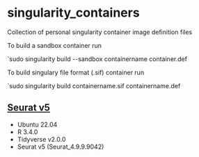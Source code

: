 # singularity_containers
Collection of personal singularity container image definition files 

To build a sandbox container run

`sudo singularity build --sandbox containername container.def

To build singulary file format (.sif) container run

`sudo singularity build containername.sif containername.def

## [Seurat v5](https://github.com/evchambers/singularity_containers/tree/main/Seurat_v5)
* Ubuntu 22.04
* R 3.4.0
* Tidyverse v2.0.0
* Seurat v5 (Seurat_4.9.9.9042)
